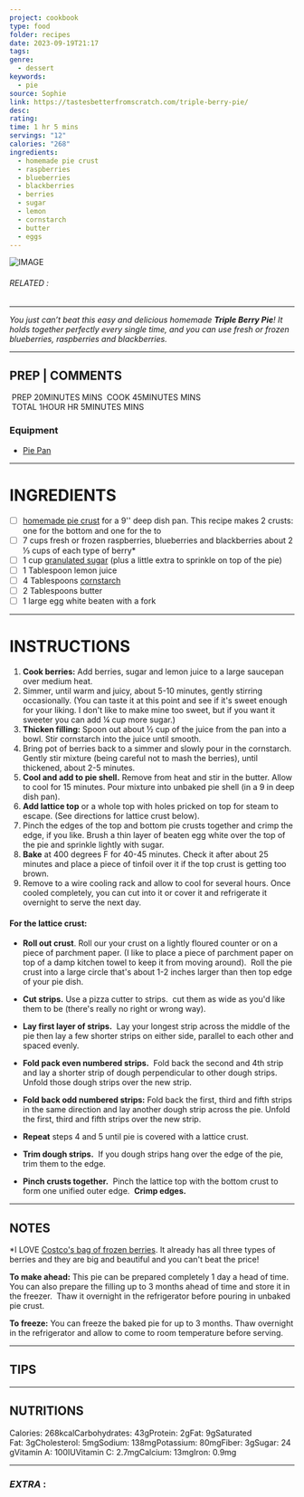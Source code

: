 ```yaml
---
project: cookbook
type: food
folder: recipes
date: 2023-09-19T21:17
tags: 
genre:
  - dessert
keywords:
  - pie
source: Sophie
link: https://tastesbetterfromscratch.com/triple-berry-pie/
desc: 
rating: 
time: 1 hr 5 mins
servings: "12"
calories: "268"
ingredients:
  - homemade pie crust
  - raspberries
  - blueberries
  - blackberries
  - berries
  - sugar
  - lemon
  - cornstarch
  - butter
  - eggs
---
```


![IMAGE](image_201.png)

###### *RELATED* : 
---
_You just can’t beat this easy and delicious homemade **Triple Berry Pie**! It holds together perfectly every single time, and you can use fresh or frozen blueberries, raspberries and blackberries._

---
## PREP | COMMENTS

 PREP 20MINUTES MINS
 COOK 45MINUTES MINS
 TOTAL 1HOUR HR 5MINUTES MINS
 
### Equipment

- [Pie Pan](https://amzn.to/3MLqhPt)


---
# INGREDIENTS

- [ ] [homemade pie crust](https://tastesbetterfromscratch.com/perfect-pie-crust/) for a 9'' deep dish pan. This recipe makes 2 crusts: one for the bottom and one for the to
- [ ] 7 cups fresh or frozen raspberries, blueberries and blackberries about 2 ⅓ cups of each type of berry*
- [ ] 1 cup [granulated sugar](https://amzn.to/3GM8ipw) (plus a little extra to sprinkle on top of the pie)
- [ ] 1 Tablespoon lemon juice
- [ ] 4 Tablespoons [cornstarch](https://amzn.to/3Dfk2Af)
- [ ] 2 Tablespoons butter
- [ ] 1 large egg white beaten with a fork

---
# INSTRUCTIONS

1. **Cook berries:** Add berries, sugar and lemon juice to a large saucepan over medium heat. 
2. Simmer, until warm and juicy, about 5-10 minutes, gently stirring occasionally. (You can taste it at this point and see if it's sweet enough for your liking. I don't like to make mine too sweet, but if you want it sweeter you can add ¼ cup more sugar.)
3. **Thicken filling:** Spoon out about ½ cup of the juice from the pan into a bowl. Stir cornstarch into the juice until smooth. 
4. Bring pot of berries back to a simmer and slowly pour in the cornstarch. Gently stir mixture (being careful not to mash the berries), until thickened, about 2-5 minutes.
5. **Cool and add to pie shell.** Remove from heat and stir in the butter. Allow to cool for 15 minutes. Pour mixture into unbaked pie shell (in a 9 in deep dish pan).
6. **Add lattice top** or a whole top with holes pricked on top for steam to escape. (See directions for lattice crust below).
7. Pinch the edges of the top and bottom pie crusts together and crimp the edge, if you like. Brush a thin layer of beaten egg white over the top of the pie and sprinkle lightly with sugar. 
8. **Bake** at 400 degrees F for 40-45 minutes. Check it after about 25 minutes and place a piece of tinfoil over it if the top crust is getting too brown. 
9. Remove to a wire cooling rack and allow to cool for several hours. Once cooled completely, you can cut into it or cover it and refrigerate it overnight to serve the next day.
    

#### For the lattice crust:

- **Roll out crust**. Roll our your crust on a lightly floured counter or on a piece of parchment paper. (I like to place a piece of parchment paper on top of a damp kitchen towel to keep it from moving around).  Roll the pie crust into a large circle that's about 1-2 inches larger than then top edge of your pie dish. 
    
- **Cut strips.** Use a pizza cutter to strips.  cut them as wide as you'd like them to be (there's really no right or wrong way).  
    
- **Lay first layer of strips.**  Lay your longest strip across the middle of the pie then lay a few shorter strips on either side, parallel to each other and spaced evenly.  
    
- **Fold pack even numbered strips.**  Fold back the second and 4th strip and lay a shorter strip of dough perpendicular to other dough strips. Unfold those dough strips over the new strip.
    
- **Fold back odd numbered strips:** Fold back the first, third and fifth strips in the same direction and lay another dough strip across the pie. Unfold the first, third and fifth strips over the new strip.
    
- **Repeat** steps 4 and 5 until pie is covered with a lattice crust.
    
- **Trim dough strips.**  If you dough strips hang over the edge of the pie, trim them to the edge.
    
- **Pinch crusts together.**  Pinch the lattice top with the bottom crust to form one unified outer edge.  **Crimp edges.**

---
## NOTES

*I LOVE [Costco's bag of frozen berries](https://www.instacart.com/costco/products/32766-kirkland-signature-natures-three-berries-4-lb?aisle_id=750&department_id=119). It already has all three types of berries and they are big and beautiful and you can't beat the price!

**To make ahead:** This pie can be prepared completely 1 day a head of time.  You can also prepare the filling up to 3 months ahead of time and store it in the freezer.  Thaw it overnight in the refrigerator before pouring in unbaked pie crust.

**To freeze:** You can freeze the baked pie for up to 3 months. Thaw overnight in the refrigerator and allow to come to room temperature before serving.

---
## TIPS



---
## NUTRITIONS

Calories: 268kcalCarbohydrates: 43gProtein: 2gFat: 9gSaturated Fat: 3gCholesterol: 5mgSodium: 138mgPotassium: 80mgFiber: 3gSugar: 24gVitamin A: 100IUVitamin C: 2.7mgCalcium: 13mgIron: 0.9mg

---
### *EXTRA* :



